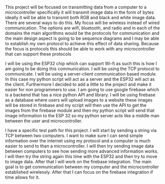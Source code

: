 This project will be focused on transmitting data from a computer to a microcontroller specifically it will transmit image data in the form of bytes ideally it will be able to transmit both RGB and black and white image data. There are several ways to do this. My focus will be wireless instead of wired communication. The options are wifi, bluetooth, and radio and in each of the domains the main algorithms would be the protocols for communication and the main design aspect is going to be sequence diagrams and I may be able to establish my own protocol to achieve this effect of data sharing. Because the focus is protocols this should be able to work with any microcontroller that can support these protocols 

I will be using the ESP32 chip which can support Wi-fi as such this is how I am going to be doing this communication. I will be using the TCP protocol to communicate. I will be using a server-client communication based module. In this case my python script will act as a server and the ESP32 will act as the client. Furthermore I decided to add a little to the project and make it easier for non programmers to use. I am going to use google firebase which is a backend that has a nice python API and library. I will be using firebase as a database where users will upload images to a website these images will be stored in firebase  and my script will then use the API to get the images from the firebase module and then my python script will send that image information to the ESP 32 so my python server acts like a middle man between the user and microcontroller. 

I have a specific test path for this project. I will start by sending a string via TCP between two computers. I want to make sure I can send simple information over the internet using my protocol and a computer is much easier to send to than a microcontroller. I will then try sending image data between computers to see how sending more advanced information works. I will then try the string again this time with the ESP32 and then try to move to image data. After that I will work on the firebase integration. The main goal is to get communication between my computer and the microcontroller established wirelessly. After that I can focus on the firebase integration if time allows for it. 

